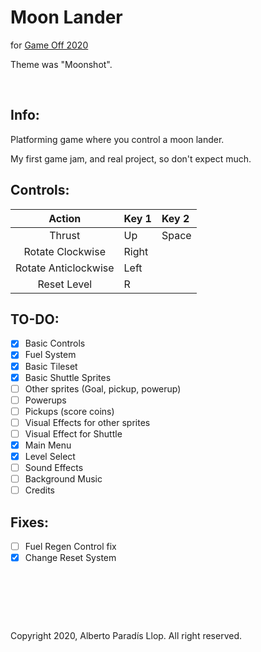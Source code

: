# Moon Lander
for [Game Off 2020](https://itch.io/jam/game-off-2020)

Theme was "Moonshot".

&nbsp;

## Info:

Platforming game where you control a moon lander.

My first game jam, and real project, so don't expect much.

## Controls:

Action | Key 1 | Key 2
:---: | :--- | :---
Thrust | Up | Space
Rotate Clockwise | Right | 
Rotate Anticlockwise | Left | 
Reset Level | R |

## TO-DO:

- [X] Basic Controls
- [X] Fuel System
- [X] Basic Tileset
- [X] Basic Shuttle Sprites
- [ ] Other sprites (Goal, pickup, powerup) 
- [ ] Powerups
- [ ] Pickups (score coins)  
- [ ] Visual Effects for other sprites
- [ ] Visual Effect for Shuttle
- [X] Main Menu
- [X] Level Select
- [ ] Sound Effects
- [ ] Background Music
- [ ] Credits 

## Fixes:
- [ ] Fuel Regen Control fix
- [X] Change Reset System

&nbsp;
 
&nbsp;

&nbsp;

Copyright 2020, Alberto Paradís Llop. All right reserved.
